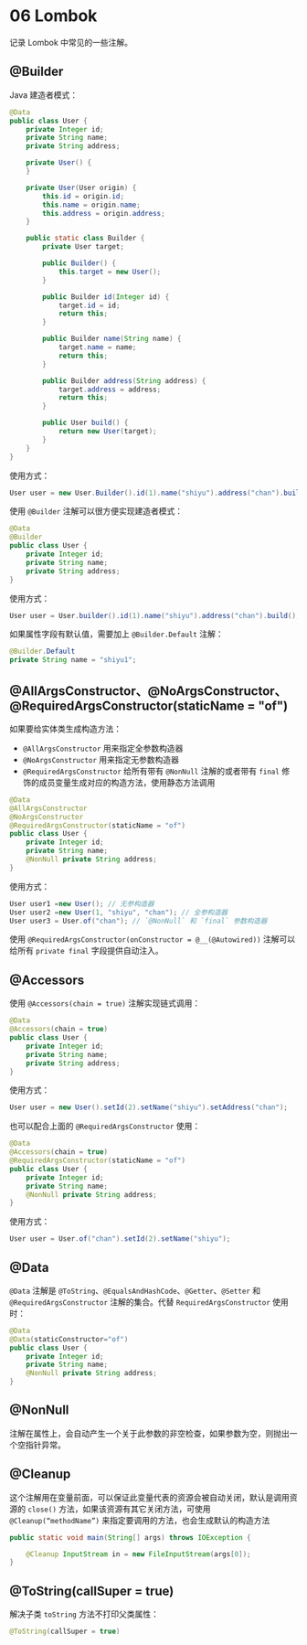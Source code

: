 # 06 Lombok

记录 Lombok 中常见的一些注解。

## @Builder

Java 建造者模式：

```java
@Data
public class User {
    private Integer id;
    private String name;
    private String address;

    private User() {
    }

    private User(User origin) {
        this.id = origin.id;
        this.name = origin.name;
        this.address = origin.address;
    }

    public static class Builder {
        private User target;

        public Builder() {
            this.target = new User();
        }

        public Builder id(Integer id) {
            target.id = id;
            return this;
        }

        public Builder name(String name) {
            target.name = name;
            return this;
        }

        public Builder address(String address) {
            target.address = address;
            return this;
        }

        public User build() {
            return new User(target);
        }
    }
}
```

使用方式：

```java
User user = new User.Builder().id(1).name("shiyu").address("chan").build();
```

使用 `@Builder` 注解可以很方便实现建造者模式：

```java
@Data
@Builder
public class User {
    private Integer id;
    private String name;
    private String address;
}
```

使用方式：

```java
User user = User.builder().id(1).name("shiyu").address("chan").build();
```

如果属性字段有默认值，需要加上 `@Builder.Default` 注解：

```java
@Builder.Default
private String name = "shiyu1";
```

## @AllArgsConstructor、@NoArgsConstructor、@RequiredArgsConstructor\(staticName = "of"\)

如果要给实体类生成构造方法：

* `@AllArgsConstructor` 用来指定全参数构造器
* `@NoArgsConstructor` 用来指定无参数构造器
* `@RequiredArgsConstructor` 给所有带有 `@NonNull` 注解的或者带有 `final` 修饰的成员变量生成对应的构造方法，使用静态方法调用

```java
@Data
@AllArgsConstructor
@NoArgsConstructor
@RequiredArgsConstructor(staticName = "of")
public class User {
    private Integer id;
    private String name;
    @NonNull private String address;
}
```

使用方式：

```java
User user1 =new User(); // 无参构造器
User user2 =new User(1, "shiyu", "chan"); // 全参构造器
User user3 = User.of("chan"); // `@NonNull` 和 `final` 参数构造器
```

使用 `@RequiredArgsConstructor(onConstructor = @__(@Autowired))` 注解可以给所有 `private final` 字段提供自动注入。

## @Accessors

使用 `@Accessors(chain = true)` 注解实现链式调用：

```java
@Data
@Accessors(chain = true)
public class User {
    private Integer id;
    private String name;
    private String address;
}
```

使用方式：

```java
User user = new User().setId(2).setName("shiyu").setAddress("chan");
```

也可以配合上面的 `@RequiredArgsConstructor` 使用：

```java
@Data
@Accessors(chain = true)
@RequiredArgsConstructor(staticName = "of")
public class User {
    private Integer id;
    private String name;
    @NonNull private String address;
}
```

使用方式：

```java
User user = User.of("chan").setId(2).setName("shiyu");
```

## @Data

`@Data` 注解是 `@ToString`、`@EqualsAndHashCode`、`@Getter`、`@Setter` 和 `@RequiredArgsConstructor` 注解的集合。代替 `RequiredArgsConstructor` 使用时：

```java
@Data
@Data(staticConstructor="of")
public class User {
    private Integer id;
    private String name;
    @NonNull private String address;
}
```

## @NonNull

注解在属性上，会自动产生一个关于此参数的非空检查，如果参数为空，则抛出一个空指针异常。

## @Cleanup

这个注解用在变量前面，可以保证此变量代表的资源会被自动关闭，默认是调用资源的 `close()` 方法，如果该资源有其它关闭方法，可使用 `@Cleanup(“methodName”)` 来指定要调用的方法，也会生成默认的构造方法

```java
public static void main(String[] args) throws IOException {

    @Cleanup InputStream in = new FileInputStream(args[0]);
}
```

## @ToString\(callSuper = true\)

解决子类 `toString` 方法不打印父类属性：

```java
@ToString(callSuper = true)
```

